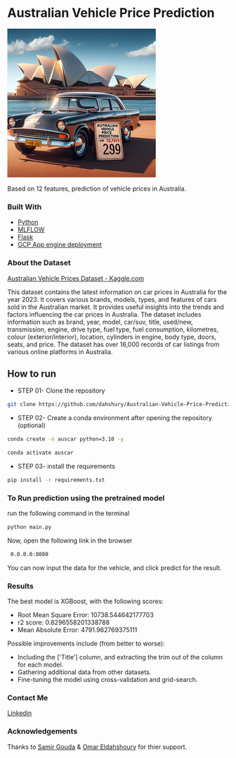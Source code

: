 <h1>Australian Vehicle Price Prediction</h1>

![Alt text](img.png)

Based on 12 features, prediction of vehicle prices in Australia.

<h3>Built With</h3>

+ [Python](https://www.python.org/downloads/)
+ [MLFLOW](https://github.com/mlflow/mlflow)
+ [Flask](https://github.com/pallets/flask)
+ [GCP App engine deployment](https://console.cloud.google.com/appengine)
  
 <h3>About the Dataset</h3>

 [Australian Vehicle Prices Dataset - Kaggle.com](https://www.kaggle.com/datasets/nelgiriyewithana/australian-vehicle-prices)

This dataset contains the latest information on car prices in Australia for the year 2023. It covers various brands, models, types, and features of cars sold in the Australian market. It provides useful insights into the trends and factors influencing the car prices in Australia. The dataset includes information such as brand, year, model, car/suv, title, used/new, transmission, engine, drive type, fuel type, fuel consumption, kilometres, colour (exterior/interior), location, cylinders in engine, body type, doors, seats, and price. The dataset has over 16,000 records of car listings from various online platforms in Australia.

## How to run

+ STEP 01- Clone the repository

```bash
git clone https://github.com/dahshury/Australian-Vehicle-Price-Prediction
```

+ STEP 02- Create a conda environment after opening the repository (optional)

```bash
conda create -n auscar python=3.10 -y
```

```bash
conda activate auscar
```

+ STEP 03- install the requirements

```bash
pip install -r requirements.txt
```

### To Run prediction using the pretrained model

run the following command in the terminal

```bash
python main.py
```

Now, open the following link in the browser

```bash
 0.0.0.0:8080
```

You can now input the data for the vehicle, and click predict for the result.

### Results

The best model is XGBoost, with the following scores:

+ Root Mean Square Error: 10738.544642177703
+ r2 score: 0.8296558201338788
+ Mean Absolute Error: 4791.962769375111

Possible improvements include (from better to worse):

+ Including the ['Title'] column, and extracting the trim out of the column for each model.
+ Gathering additional data from other datasets.
+ Fine-tuning the model using cross-validation and grid-search.

### Contact Me

[Linkedin](https://www.linkedin.com/in/dahshory/)

### Acknowledgements

Thanks to [Samir Gouda](github.com/SamirGouda) & [Omar Eldahshoury](github.com/omareldahshoury) for thier support.
